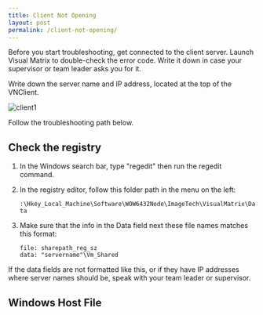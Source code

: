 ```yaml
---
title: Client Not Opening
layout: post
permalink: /client-not-opening/
---
```


Before you start troubleshooting, get connected to the client server. Launch Visual Matrix to double-check the error code. Write it down in case your supervisor or team leader asks you for it. 

Write down the server name and IP address, located at the top of the VNClient.

<img src="/portfolio/images/client1.png" alt="client1">

Follow the troubleshooting path below.

## Check the registry

1. In the Windows search bar, type "regedit" then run the regedit command.

2. In the registry editor, follow this folder path in the menu on the left: 

    `:\Hkey_Local_Machine\Software\WOW6432Node\ImageTech\VisualMatrix\Data`

3. Make sure that the info in the Data field next these file names matches this format:

    `file: sharepath_reg_sz` <br>
    `data: "servername"\Vm_Shared`

If the data fields are not formatted like this, or if they have IP addresses where server names should be, speak with your team leader or supervisor.

## Windows Host File

